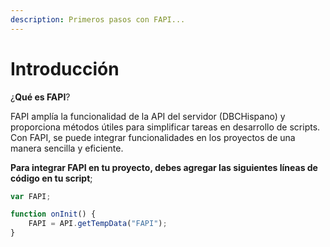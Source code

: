 ```yaml
---
description: Primeros pasos con FAPI...
---
```


# Introducción

¿**Qué es FAPI**?

FAPI amplía la funcionalidad de la API del servidor (DBCHispano) y proporciona métodos útiles para simplificar tareas en desarrollo de scripts. Con FAPI, se puede integrar funcionalidades en los proyectos de una manera sencilla y eficiente.

**Para integrar FAPI en tu proyecto, debes agregar las siguientes líneas de código en tu script**;

```javascript
var FAPI;

function onInit() {  
    FAPI = API.getTempData("FAPI");  
}
```
